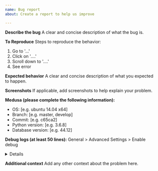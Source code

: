 ```yaml
---
name: Bug report
about: Create a report to help us improve

---
```


**Describe the bug**
A clear and concise description of what the bug is.

**To Reproduce**
Steps to reproduce the behavior:
1. Go to '...'
2. Click on '....'
3. Scroll down to '....'
4. See error

**Expected behavior**
A clear and concise description of what you expected to happen.

**Screenshots**
If applicable, add screenshots to help explain your problem.

**Medusa (please complete the following information):**
 - OS: [e.g. ubuntu 14.04 x64]
 - Branch: [e.g. master, develop]
 - Commit: [e.g. c65ca2]
 - Python version: [e.g. 3.6.8]
 - Database version: [e.g. 44.12]

**Debug logs (at least 50 lines):**
General > Advanced Settings > Enable debug
<details>

```
<-- Please replace this whole line with your debug logs -->
```
</details>

**Additional context**
Add any other context about the problem here.
